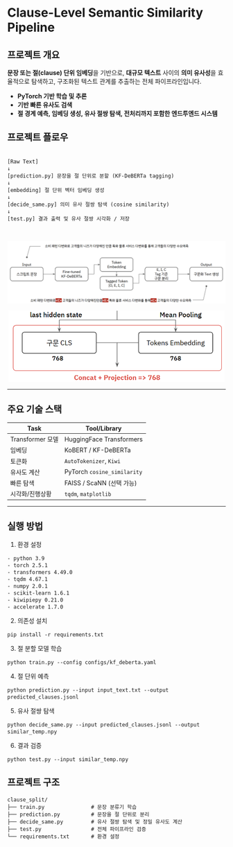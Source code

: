 # Clause-Level Semantic Similarity Pipeline

## 프로젝트 개요
**문장 또는 절(clause) 단위 임베딩**을 기반으로, **대규모 텍스트** 사이의 **의미 유사성**을 효율적으로 탐색하고, 구조화된 텍스트 관계를 추출하는 전체 파이프라인입니다.  

- **PyTorch 기반 학습 및 추론**
- **기반 빠른 유사도 검색**
- **절 경계 예측, 임베딩 생성, 유사 절쌍 탐색, 전처리까지 포함한 엔드투엔드 시스템**


## 프로젝트 플로우
```

[Raw Text]
↓
[prediction.py] 문장을 절 단위로 분할 (KF-DeBERTa tagging)
↓
[embedding] 절 단위 벡터 임베딩 생성
↓
[decide_same.py] 의미 유사 절쌍 탐색 (cosine similarity)
↓
[test.py] 결과 출력 및 유사 절쌍 시각화 / 저장
```
<br>

<p align="center">

![alt text](image-2.png)
</p>
<p align="center">
<img src="./image-3.png" width="500"/> 
</p>

---
## 주요 기술 스택

| Task               | Tool/Library                |
|--------------------|-----------------------------|
| Transformer 모델   | HuggingFace Transformers    |
| 임베딩            | KoBERT / KF-DeBERTa         |
| 토큰화            | `AutoTokenizer`, `Kiwi`     |
| 유사도 계산       | PyTorch `cosine_similarity` |
| 빠른 탐색         | FAISS / ScaNN (선택 가능)  |
| 시각화/진행상황    | `tqdm`, `matplotlib`         |

---

## 실행 방법
1. 환경 설정
```
- python 3.9
- torch 2.5.1
- transformers 4.49.0
- tqdm 4.67.1
- numpy 2.0.1
- scikit-learn 1.6.1 
- kiwipiepy 0.21.0
- accelerate 1.7.0
```
2. 의존성 설치
```
pip install -r requirements.txt
```
3. 절 분할 모델 학습
```
python train.py --config configs/kf_deberta.yaml
```
4. 절 단위 예측
```
python prediction.py --input input_text.txt --output predicted_clauses.jsonl
```
5. 유사 절쌍 탐색
```
python decide_same.py --input predicted_clauses.jsonl --output similar_temp.npy
```
6. 결과 검증
```
python test.py --input similar_temp.npy
```

## 프로젝트 구조

```
clause_split/
├── train.py               # 문장 분류기 학습
├── prediction.py          # 문장을 절 단위로 분리
├── decide_same.py         # 유사 절쌍 탐색 및 정밀 유사도 계산
├── test.py                # 전체 파이프라인 검증
└── requirements.txt       # 환경 설정
```
